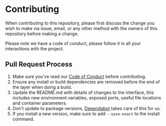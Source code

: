 # Contributing

When contributing to this repository, please first discuss the change you wish to make via issue,
email, or any other method with the owners of this repository before making a change.

Please note we have a code of conduct, please follow it in all your interactions with the project.

## Pull Request Process

1. Make sure you've read our [Code of Conduct](https://github.com/Vehmloewff/svelte-toolbox/blob/master/CODE-OF-CONDUCT.md) before contributing.
2. Ensure any install or build dependencies are removed before the end of the layer when doing a
   build.
3. Update the README.md with details of changes to the interface, this includes new environment
   variables, exposed ports, useful file locations and container parameters.
4. Don't update to package versions, [Dependabot](https://dependabot.com) takes care of this for us.
5. If you install a new version, make sure to add `--save-exact` to the install command.
